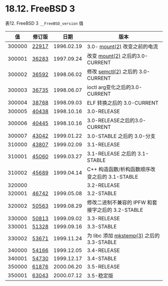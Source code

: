 # 18.12. FreeBSD 3

表12. FreeBSD 3 `__FreeBSD_version` 值

| 值 | 修订版 | 日期 | 版本 |
| --- | --- | --- | --- |
| 300000	 | [22917](https://svnweb.freebsd.org/changeset/base/22917)	 | 1996.02.19	 | 3.0- [mount(2)](https://www.freebsd.org/cgi/man.cgi?query=mount&sektion=2&format=html) 改变之前的电流 |
| 300001	 | [36283](https://svnweb.freebsd.org/changeset/base/36283)	 | 1997.09.24	 | 改变 [mount(2)](https://www.freebsd.org/cgi/man.cgi?query=mount&sektion=2&format=html) 之后的3.0-CURRENT |
| 300002	 | [36592](https://svnweb.freebsd.org/changeset/base/36592)	 | 1998.06.02 	 | 修改 [semctl(2)](https://www.freebsd.org/cgi/man.cgi?query=semctl&sektion=2&format=html) 之后的 3.0-CURRENT |
| 300003	 | [36735](https://svnweb.freebsd.org/changeset/base/36735)	 | 1998.06.07	 | ioctl arg变化之后的3.0-CURRENT |
| 300004	 | [38768](https://svnweb.freebsd.org/changeset/base/38768)	 | 1998.09.03 	 | ELF 转换之后的 3.0-CURRENT |
| 300005	 | [40438](https://svnweb.freebsd.org/changeset/base/40438)	 | 1998.10.16	 | 3.0-RELEASE |
| 300006	 | [40445](https://svnweb.freebsd.org/changeset/base/40445)	 | 1998.10.16	 | 3.0-RELEASE之后的3.0-CURRENT |
| 300007	 | [43042](https://svnweb.freebsd.org/changeset/base/43042)	 | 1999.01.22	 | 3.0-STABLE 之后的 3.0-分支 |
| 310000	 | [43807](https://svnweb.freebsd.org/changeset/base/43807)	 | 1999.02.09	 | 3.1-RELEASE |
| 310001	 | [45060](https://svnweb.freebsd.org/changeset/base/45060)	 | 1999.03.27	 | 3.1-RELEASE 之后的 3.1-STABLE |
| 310002	 | [45689](https://svnweb.freebsd.org/changeset/base/45689)	 | 1999.04.14 	 | C++ 构造函数/析构函数顺序改变之后的 3.1-STABLE |
| 320000	 | 	 | 	 | 3.2-RELEASE |
| 320001	 | [46742](https://svnweb.freebsd.org/changeset/base/46742)	 | 1999.05.08	 | 3.2-STABLE |
| 320002	 | [50563](https://svnweb.freebsd.org/changeset/base/50563)	 | 1999.08.29 	 | 修改二进制不兼容的 IPFW 和套接字之后的 3.2-STABLE |
| 330000	 | [50813](https://svnweb.freebsd.org/changeset/base/50813)	 | 1999.09.02	 | 3.3-RELEASE |
| 330001	 | [51328](https://svnweb.freebsd.org/changeset/base/51328)	 | 1999.09.16	 | 3.3-STABLE |
| 330002	 | [53671](https://svnweb.freebsd.org/changeset/base/53671)	 | 1999.11.24 	 | 为 libc 添加 [mkstemp(3)](https://www.freebsd.org/cgi/man.cgi?query=mkstemp&sektion=3&format=html) 之后的 3.3-STABLE |
| 340000	 | [54166](https://svnweb.freebsd.org/changeset/base/54166)	 | 1999.12.05 	 | 3.4-RELEASE |
| 340001	 | [54730](https://svnweb.freebsd.org/changeset/base/54730)	 | 1999.12.17	 | 3.4-STABLE |
| 350000	 | [61876](https://svnweb.freebsd.org/changeset/base/61876)	 | 2000.06.20	 | 3.5-RELEASE |
| 350001	 | [63043](https://svnweb.freebsd.org/changeset/base/63043)	 | 2000.07.12	 | 3.5-稳定版 |
